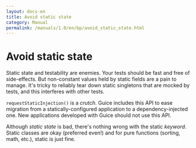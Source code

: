 ```yaml
---
layout: docs-en
title: Avoid static state
category: Manual
permalink: /manuals/1.0/en/bp/avoid_static_state.html
---
```

# Avoid static state

Static state and testability are enemies. Your tests should be fast and free of
side-effects. But non-constant values held by static fields are a pain to
manage. It's tricky to reliably tear down static singletons that are mocked by
tests, and this interferes with other tests.

`requestStaticInjection()` is a *crutch*. Guice includes this API to ease
migration from a statically-configured application to a dependency-injected one.
New applications developed with Guice should not use this API.

Although *static state* is bad, there's nothing wrong with the static *keyword*.
Static classes are okay (preferred even!) and for pure functions (sorting, math,
etc.), static is just fine.
